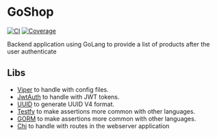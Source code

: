 # GoShop

[![CI](https://github.com/PaoloProdossimoLopes/goshop/workflows/Go/badge.svg)](https://github.com/PaoloProdossimoLopes/goshop/actions?query=workflow%3ACI)
[![Coverage](https://img.shields.io/badge/Coverage-84.8%25-brightgreen)](https://github.com/PaoloProdossimoLopes/goshop)

Backend application using GoLang to provide a list of 
products after the user authenticate 

## Libs

- [Viper](github.com/spf13/viper) to handle with config files.
- [JwtAuth](github.com/go-chi/jwtauth) to handle with JWT tokens.
- [UUID](github.com/google/uuid) to generate UUID V4 format.
- [Testfy](github.com/stretchr/testify) to make assertions more common with other languages.
- [GORM](gorm.io/gorm) to make assertions more common with other languages.
- [Chi](github.com/go-chi/chi) to handle with routes in the webserver application
